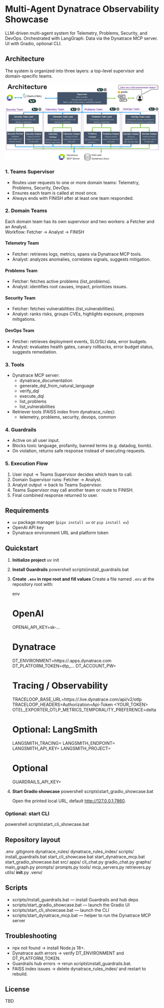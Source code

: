 # Multi-Agent Dynatrace Observability Showcase

LLM-driven multi-agent system for Telemetry, Problems, Security, and DevOps. Orchestrated with LangGraph. Data via the Dynatrace MCP server. UI with Gradio, optional CLI.


## Architecture

The system is organized into three layers: a top-level supervisor and domain-specific teams.

![Architecture](https://github.com/nerovalerius/multi-agent-showcase/blob/main/imgs/architecture.jpg?raw=true)

### 1. Teams Supervisor
- Routes user requests to one or more domain teams: Telemetry, Problems, Security, DevOps.
- Ensures each team is called at most once.
- Always ends with FINISH after at least one team responded.

### 2. Domain Teams
Each domain team has its own supervisor and two workers: a Fetcher and an Analyst.  
Workflow: Fetcher → Analyst → FINISH

#### Telemetry Team
- Fetcher: retrieves logs, metrics, spans via Dynatrace MCP tools.
- Analyst: analyzes anomalies, correlates signals, suggests mitigation.

#### Problems Team
- Fetcher: fetches active problems (list_problems).
- Analyst: identifies root causes, impact, prioritizes issues.

#### Security Team
- Fetcher: fetches vulnerabilities (list_vulnerabilities).
- Analyst: ranks risks, groups CVEs, highlights exposure, proposes mitigations.

#### DevOps Team
- Fetcher: retrieves deployment events, SLO/SLI data, error budgets.
- Analyst: evaluates health gates, canary rollbacks, error budget status, suggests remediation.

### 3. Tools
- Dynatrace MCP server:
  - dynatrace_documentation
  - generate_dql_from_natural_language
  - verify_dql
  - execute_dql
  - list_problems
  - list_vulnerabilities
- Retriever tools (FAISS index from dynatrace_rules):
  - telemetry, problems, security, devops, common

### 4. Guardrails
- Active on all user input.
- Blocks toxic language, profanity, banned terms (e.g. datadog, bomb).
- On violation, returns safe response instead of executing requests.

### 5. Execution Flow
1. User input → Teams Supervisor decides which team to call.
2. Domain Supervisor runs: Fetcher → Analyst.
3. Analyst output → back to Teams Supervisor.
4. Teams Supervisor may call another team or route to FINISH.
5. Final combined response returned to user.

## Requirements
- `uv` package manager (`pipx install uv` or `pip install uv`)
- OpenAI API key
- Dynatrace environment URL and platform token

## Quickstart

1. **Initialize project**
   uv init

2. **Install Guardrails**
   powershell
   scripts\install_guardrails.bat

3. **Create `.env` in repo root and fill values**
   Create a file named `.env` at the repository root with:

   env
   # OpenAI
   OPENAI_API_KEY=sk-...

   # Dynatrace
   DT_ENVIRONMENT=https://<env>.apps.dynatrace.com
   DT_PLATFORM_TOKEN=dtp_...
   DT_ACCOUNT_PW=

   # Tracing / Observability
   TRACELOOP_BASE_URL=https://<tenant>.live.dynatrace.com/api/v2/otlp
   TRACELOOP_HEADERS=Authorization=Api-Token <YOUR_TOKEN>
   OTEL_EXPORTER_OTLP_METRICS_TEMPORALITY_PREFERENCE=delta

   # Optional: LangSmith
   LANGSMITH_TRACING=
   LANGSMITH_ENDPOINT=
   LANGSMITH_API_KEY=
   LANGSMITH_PROJECT=

   # Optional
   GUARDRAILS_API_KEY=

4. **Start Gradio showcase**
   powershell
   scripts\start_gradio_showcase.bat

   Open the printed local URL, default http://127.0.0.1:7860.

### Optional: start CLI
powershell
scripts\start_cli_showcase.bat

## Repository layout
.env
.gitignore
dynatrace_rules/
dynatrace_rules_index/
scripts/
  install_guardrails.bat
  start_cli_showcase.bat
  start_dynatrace_mcp.bat
  start_gradio_showcase.bat
src/
  apps/
    cli_chat.py
    gradio_chat.py
  graphs/
    main_graph.py
  prompts/
    prompts.py
  tools/
    mcp_servers.py
    retrievers.py
  utils/
    __init__.py
.venv/

## Scripts
- scripts/install_guardrails.bat — install Guardrails and hub deps
- scripts/start_gradio_showcase.bat — launch the Gradio UI
- scripts/start_cli_showcase.bat — launch the CLI
- scripts/start_dynatrace_mcp.bat — helper to run the Dynatrace MCP server

## Troubleshooting
- npx not found → install Node.js 18+.
- Dynatrace auth errors → verify DT_ENVIRONMENT and DT_PLATFORM_TOKEN.
- Guardrails hub errors → rerun scripts\install_guardrails.bat.
- FAISS index issues → delete dynatrace_rules_index/ and restart to rebuild.

## License
TBD
